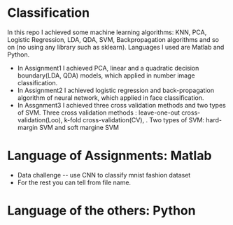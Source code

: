 # Classification
In this repo I achieved some machine learning algorithms: KNN, PCA, Logistic Regression, LDA, QDA, SVM, Backpropagation algorithms and so on (no using any library such as sklearn). Languages I used are Matlab and Python.

- In Assignment1 I achieved PCA, linear and a quadratic decision boundary(LDA, QDA) models, which applied in number image classification.
- In Assignment2 I achieved logistic regression and back-propagation algorithm of neural network, which applied in face classification.
- In Assgnment3 I achieved three cross validation methods and two types of SVM.
   Three cross validation methods : leave-one-out cross-validation(Loo), k-fold cross-validation(CV), . 
   Two types of SVM: hard-margin SVM and soft margine SVM
 # Language of Assignments: Matlab

- Data challenge -- use CNN to classify mnist fashion dataset
- For the rest you can tell from file name.
 # Language of the others: Python

